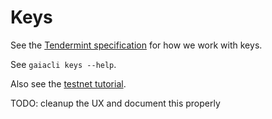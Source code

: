 # Keys

See the [Tendermint specification](https://github.com/tendermint/tendermint/blob/master/docs/spec/blockchain/encoding.md#public-key-cryptography) for how we work with keys.

See `gaiacli keys --help`.

Also see the [testnet
tutorial](https://github.com/yukimochizuki/cosmos-sdk/tree/develop/cmd/gaia/testnets).

TODO: cleanup the UX and document this properly
